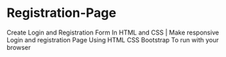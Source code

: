 # Registration-Page
Create Login and Registration Form In HTML and CSS | Make responsive Login and registration Page Using HTML CSS Bootstrap
To run with your browser
